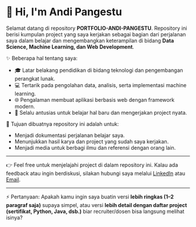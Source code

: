 # 👋 Hi, I'm Andi Pangestu

Selamat datang di repository **PORTFOLIO-ANDI-PANGESTU**.
Repository ini berisi kumpulan project yang saya kerjakan sebagai bagian dari perjalanan saya dalam belajar dan mengembangkan keterampilan di bidang **Data Science, Machine Learning, dan Web Development**.

✨ Beberapa hal tentang saya:

* 🎓 Latar belakang pendidikan di bidang teknologi dan pengembangan perangkat lunak.
* 💻 Tertarik pada pengolahan data, analisis, serta implementasi machine learning.
* 🌐 Pengalaman membuat aplikasi berbasis web dengan framework modern.
* 🚀 Selalu antusias untuk belajar hal baru dan mengerjakan project nyata.

📌 Tujuan dibuatnya repository ini adalah untuk:

* Menjadi dokumentasi perjalanan belajar saya.
* Menunjukkan hasil karya dan project yang sudah saya kerjakan.
* Menjadi media untuk berbagi ilmu dan referensi dengan orang lain.

---

👉 Feel free untuk menjelajahi project di dalam repository ini.
Kalau ada feedback atau ingin berdiskusi, silakan hubungi saya melalui [LinkedIn](https://www.linkedin.com/in/andipangestu/) atau [Email](andipangestu446@gmail.com).

---

⚡ Pertanyaan:
Apakah kamu ingin saya buatin versi **lebih ringkas (1–2 paragraf saja)** supaya simpel, atau versi **lebih detail dengan daftar project (sertifikat, Python, Java, dsb.)** biar recruiter/dosen bisa langsung melihat isinya?
